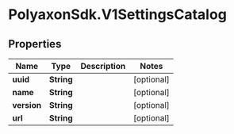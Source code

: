 # PolyaxonSdk.V1SettingsCatalog

## Properties

Name | Type | Description | Notes
------------ | ------------- | ------------- | -------------
**uuid** | **String** |  | [optional] 
**name** | **String** |  | [optional] 
**version** | **String** |  | [optional] 
**url** | **String** |  | [optional] 


